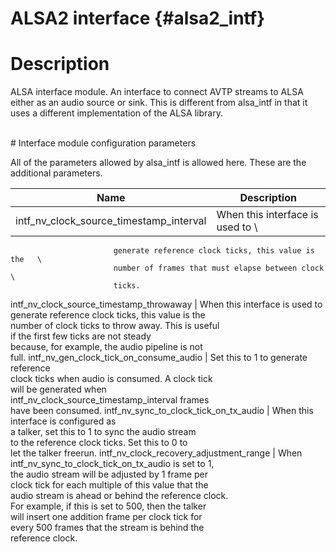 ALSA2 interface {#alsa2_intf}
==============

# Description

ALSA interface module. An interface to connect AVTP streams to ALSA either as an audio source or sink.
This is different from alsa_intf in that it uses a different implementation of
the ALSA library.

<br>
# Interface module configuration parameters

All of the parameters allowed by alsa_intf is allowed here. These are the
additional parameters.

Name                      | Description
--------------------------|---------------------------
intf_nv_clock_source_timestamp_interval | When this interface is used to       \
                           generate reference clock ticks, this value is the   \
                           number of frames that must elapse between clock     \
                           ticks.
intf_nv_clock_source_timestamp_throwaway | When this interface is used to      \
                           generate reference clock ticks, this value is the   \
                           number of clock ticks to throw away. This is useful \
                           if the first few ticks are not steady               \
                           because, for example, the audio pipeline is not     \
                           full.
intf_nv_gen_clock_tick_on_consume_audio | Set this to 1 to generate reference  \
                           clock ticks when audio is consumed. A clock tick    \
                           will be generated when                              \
                           intf_nv_clock_source_timestamp_interval frames      \
                           have been consumed.
intf_nv_sync_to_clock_tick_on_tx_audio | When this interface is configured as  \
                           a talker, set this to 1 to sync the audio stream    \
                           to the reference clock ticks. Set this to 0 to      \
                           let the talker freerun.
intf_nv_clock_recovery_adjustment_range | When                                 \
                           intf_nv_sync_to_clock_tick_on_tx_audio is set to 1, \
                           the audio stream will be adjusted by 1 frame per    \
                           clock tick for each multiple of this value that the \
                           audio stream is ahead or behind the reference clock.\
                           For example, if this is set to 500, then the talker \
                           will insert one addition frame per clock tick for   \
                           every 500 frames that the stream is behind the      \
                           reference clock.

<br>

